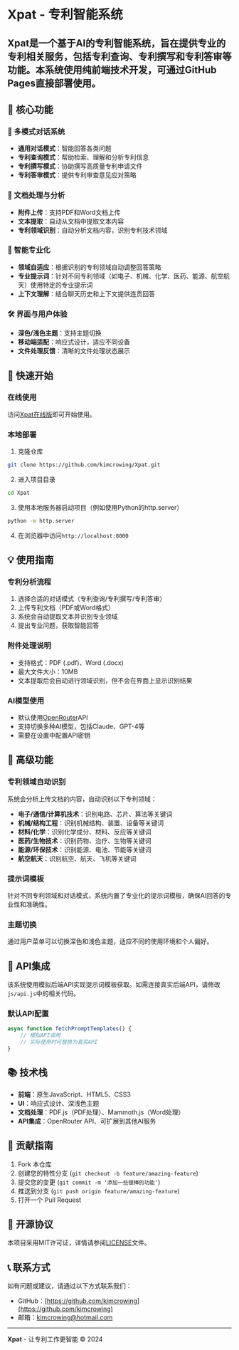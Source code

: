 # Xpat - 专利智能系统

Xpat是一个基于AI的专利智能系统，旨在提供专业的专利相关服务，包括专利查询、专利撰写和专利答审等功能。本系统使用纯前端技术开发，可通过GitHub Pages直接部署使用。
----------
## 🌟 核心功能

### 💬 多模式对话系统
- **通用对话模式**：智能回答各类问题
- **专利查询模式**：帮助检索、理解和分析专利信息
- **专利撰写模式**：协助撰写高质量专利申请文件
- **专利答审模式**：提供专利审查意见应对策略

### 📄 文档处理与分析
- **附件上传**：支持PDF和Word文档上传
- **文本提取**：自动从文档中提取文本内容
- **专利领域识别**：自动分析文档内容，识别专利技术领域

### 🧠 智能专业化
- **领域自适应**：根据识别的专利领域自动调整回答策略
- **专业提示词**：针对不同专利领域（如电子、机械、化学、医药、能源、航空航天）使用特定的专业提示词
- **上下文理解**：结合聊天历史和上下文提供连贯回答

### 🛠️ 界面与用户体验
- **深色/浅色主题**：支持主题切换
- **移动端适配**：响应式设计，适应不同设备
- **文件处理反馈**：清晰的文件处理状态展示

## 🚀 快速开始

### 在线使用
访问[Xpat在线版](https://kimcrowing.github.io/Xpat/)即可开始使用。

### 本地部署
1. 克隆仓库
```bash
git clone https://github.com/kimcrowing/Xpat.git
```

2. 进入项目目录
```bash
cd Xpat
```

3. 使用本地服务器启动项目（例如使用Python的http.server）
```bash
python -m http.server
```

4. 在浏览器中访问`http://localhost:8000`

## 💡 使用指南

### 专利分析流程
1. 选择合适的对话模式（专利查询/专利撰写/专利答审）
2. 上传专利文档（PDF或Word格式）
3. 系统会自动提取文本并识别专业领域
4. 提出专业问题，获取智能回答

### 附件处理说明
- 支持格式：PDF (.pdf)、Word (.docx)
- 最大文件大小：10MB
- 文本提取后会自动进行领域识别，但不会在界面上显示识别结果

### AI模型使用
- 默认使用[OpenRouter](https://openrouter.ai/)API
- 支持切换多种AI模型，包括Claude、GPT-4等
- 需要在设置中配置API密钥

## 🔧 高级功能

### 专利领域自动识别
系统会分析上传文档的内容，自动识别以下专利领域：
- **电子/通信/计算机技术**：识别电路、芯片、算法等关键词
- **机械/结构工程**：识别机械结构、装置、设备等关键词
- **材料/化学**：识别化学成分、材料、反应等关键词
- **医药/生物技术**：识别药物、治疗、生物等关键词
- **能源/环保技术**：识别能源、电池、节能等关键词
- **航空航天**：识别航空、航天、飞机等关键词

### 提示词模板
针对不同专利领域和对话模式，系统内置了专业化的提示词模板，确保AI回答的专业性和准确性。

### 主题切换
通过用户菜单可以切换深色和浅色主题，适应不同的使用环境和个人偏好。

## 🔌 API集成

该系统使用模拟后端API实现提示词模板获取。如需连接真实后端API，请修改`js/api.js`中的相关代码。

### 默认API配置
```javascript
async function fetchPromptTemplates() {
    // 模拟API调用
    // 实际使用时可替换为真实API
}
```

## 📚 技术栈

- **前端**：原生JavaScript、HTML5、CSS3
- **UI**：响应式设计、深浅色主题
- **文档处理**：PDF.js（PDF处理）、Mammoth.js（Word处理）
- **API集成**：OpenRouter API、可扩展到其他AI服务

## 🤝 贡献指南

1. Fork 本仓库
2. 创建您的特性分支 (`git checkout -b feature/amazing-feature`)
3. 提交您的变更 (`git commit -m '添加一些很棒的功能'`)
4. 推送到分支 (`git push origin feature/amazing-feature`)
5. 打开一个 Pull Request

## 📜 开源协议

本项目采用MIT许可证，详情请参阅[LICENSE](LICENSE)文件。

## 📞 联系方式

如有问题或建议，请通过以下方式联系我们：
- GitHub：[https://github.com/kimcrowing](https://github.com/kimcrowing)
- 邮箱：kimcrowing@hotmail.com

---

**Xpat** - 让专利工作更智能 © 2024